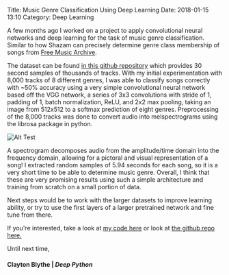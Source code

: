 Title: Music Genre Classification Using Deep Learning 
Date: 2018-01-15 13:10
Category: Deep Learning 

A few months ago I worked on a project to apply convolutional neural networks and deep learning for the task of music genre classification. Similar to how Shazam can precisely determine genre class membership of songs from [Free Music Archive](http://freemusicarchive.org/).  

The dataset can be found [in this github repository](https://github.com/mdeff/fma) which provides 30 second samples of thousands of tracks. With my initial experimentation with 8,000 tracks of 8 different genres, I was able to classify songs correctly with ~50% accuracy using a very simple convolutional neural network based off the VGG network, a series of 3x3 convolutions with stride of 1, padding of 1, batch normalization, ReLU, and 2x2 max pooling, taking an image from 512x512 to a
softmax prediction of eight genres. Preprocessing of the 8,000 tracks was done to convert audio into melspectrograms using the librosa package in python. 

![Alt Test](https://deepython.com/images/lose_yourself_to_dance.png)

A spectrogram decomposes audio from the amplitude/time domain into the frequency domain, allowing for a pictoral and visual representation of a song! I extracted random samples of 5.94 seconds for each song, so it is a very short time to be able to determine music genre. Overall, I think that these are very promising results using such a simple architecture and training from scratch on a small portion of data.

Next steps would be to work with the larger datasets to improve learning ability, or try to use the first layers of a larger pretrained network and fine tune from there. 

If you're interested, take a look at [my code here](https://github.com/claytonblythe/neuralMusic/blob/master/notebooks/vgg.py) or look at [the github repo here.](https://github.com/claytonblythe/neuralMusic)

Until next time,
#### Clayton Blythe | *Deep Python*

